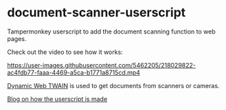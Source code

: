 # document-scanner-userscript

Tampermonkey userscript to add the document scanning function to web pages.

Check out the video to see how it works:

<https://user-images.githubusercontent.com/5462205/218029822-ac4fdb77-faaa-4469-a5ca-b1771a8715cd.mp4>

[Dynamic Web TWAIN](https://www.dynamsoft.com/web-twain/overview/) is used to get documents from scanners or cameras.

[Blog on how the userscript is made](https://github.com/tony-xlh/document-scanner-userscript/blob/main/blog.md)